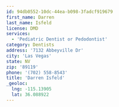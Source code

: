 ```yaml
---
id: 94db0552-10dc-44ea-b098-3fadcf919679
first_name: Darren
last_name: Isfeld
license: DMD
services:
  - 'Pediatric Dentist or Pedodontist'
category: Dentists
address: '7132 Abbeyville Dr'
city: 'Las Vegas'
state: NV
zip: '89119'
phone: '(702) 558-8543'
title: 'Darren Isfeld'
_geoloc:
  lng: -115.13905
  lat: 36.088922
---
```

